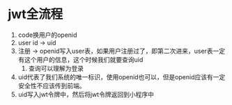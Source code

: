 # jwt全流程

1. code换用户的openid
2. user id -> uid
3. 注册 -> openid写入user表，如果用户注册过了，即第二次进来，user表一定有这个用户的信息，这个时候我们就要查询uid
   1. 查询可以理解为登录
4. uid代表了我们系统的唯一标识，使用openid也可以，但是openid应该有一定安全性不应该传到前端。
5. uid写入jwt令牌中，然后将jwt令牌返回到小程序中